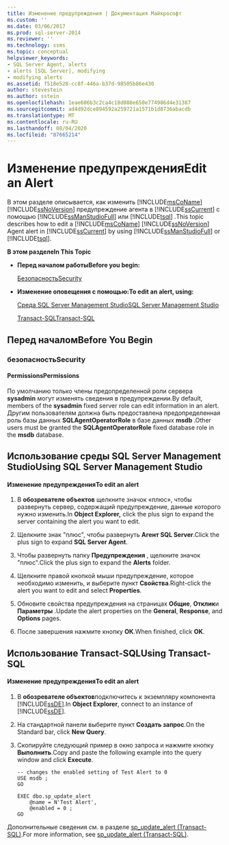 ```yaml
---
title: Изменение предупреждения | Документация Майкрософт
ms.custom: ''
ms.date: 03/06/2017
ms.prod: sql-server-2014
ms.reviewer: ''
ms.technology: ssms
ms.topic: conceptual
helpviewer_keywords:
- SQL Server Agent, alerts
- alerts [SQL Server], modifying
- modifying alerts
ms.assetid: f518e528-cc8f-446a-b37d-98505b86e430
author: stevestein
ms.author: sstein
ms.openlocfilehash: 1eae606b3c2ca4c18d088e650e774986d4e31387
ms.sourcegitcommit: ad4d92dce894592a259721a1571b1d8736abacdb
ms.translationtype: MT
ms.contentlocale: ru-RU
ms.lasthandoff: 08/04/2020
ms.locfileid: "87665214"
---
```

# <a name="edit-an-alert"></a><span data-ttu-id="6c715-102">Изменение предупреждения</span><span class="sxs-lookup"><span data-stu-id="6c715-102">Edit an Alert</span></span>
  <span data-ttu-id="6c715-103">В этом разделе описывается, как изменить [!INCLUDE[msCoName](../../includes/msconame-md.md)] [!INCLUDE[ssNoVersion](../../includes/ssnoversion-md.md)] предупреждение агента в [!INCLUDE[ssCurrent](../../includes/sscurrent-md.md)] с помощью [!INCLUDE[ssManStudioFull](../../includes/ssmanstudiofull-md.md)] или [!INCLUDE[tsql](../../includes/tsql-md.md)] .</span><span class="sxs-lookup"><span data-stu-id="6c715-103">This topic describes how to edit a [!INCLUDE[msCoName](../../includes/msconame-md.md)] [!INCLUDE[ssNoVersion](../../includes/ssnoversion-md.md)] Agent alert in [!INCLUDE[ssCurrent](../../includes/sscurrent-md.md)] by using [!INCLUDE[ssManStudioFull](../../includes/ssmanstudiofull-md.md)] or [!INCLUDE[tsql](../../includes/tsql-md.md)].</span></span>  
  
 <span data-ttu-id="6c715-104">**В этом разделе**</span><span class="sxs-lookup"><span data-stu-id="6c715-104">**In This Topic**</span></span>  
  
-   <span data-ttu-id="6c715-105">**Перед началом работы**</span><span class="sxs-lookup"><span data-stu-id="6c715-105">**Before you begin:**</span></span>  
  
     [<span data-ttu-id="6c715-106">Безопасность</span><span class="sxs-lookup"><span data-stu-id="6c715-106">Security</span></span>](#Security)  
  
-   <span data-ttu-id="6c715-107">**Изменение оповещения с помощью:**</span><span class="sxs-lookup"><span data-stu-id="6c715-107">**To edit an alert, using:**</span></span>  
  
     [<span data-ttu-id="6c715-108">Среда SQL Server Management Studio</span><span class="sxs-lookup"><span data-stu-id="6c715-108">SQL Server Management Studio</span></span>](#SSMSProcedure)  
  
     [<span data-ttu-id="6c715-109">Transact-SQL</span><span class="sxs-lookup"><span data-stu-id="6c715-109">Transact-SQL</span></span>](#TsqlProcedure)  
  
##  <a name="before-you-begin"></a><a name="BeforeYouBegin"></a> <span data-ttu-id="6c715-110">Перед началом</span><span class="sxs-lookup"><span data-stu-id="6c715-110">Before You Begin</span></span>  
  
###  <a name="security"></a><a name="Security"></a> <span data-ttu-id="6c715-111">безопасность</span><span class="sxs-lookup"><span data-stu-id="6c715-111">Security</span></span>  
  
####  <a name="permissions"></a><a name="Permissions"></a> <span data-ttu-id="6c715-112">Permissions</span><span class="sxs-lookup"><span data-stu-id="6c715-112">Permissions</span></span>  
 <span data-ttu-id="6c715-113">По умолчанию только члены предопределенной роли сервера **sysadmin** могут изменять сведения в предупреждении.</span><span class="sxs-lookup"><span data-stu-id="6c715-113">By default, members of the **sysadmin** fixed server role can edit information in an alert.</span></span> <span data-ttu-id="6c715-114">Другим пользователям должна быть предоставлена предопределенная роль базы данных **SQLAgentOperatorRole** в базе данных **msdb** .</span><span class="sxs-lookup"><span data-stu-id="6c715-114">Other users must be granted the **SQLAgentOperatorRole** fixed database role in the **msdb** database.</span></span>  
  
##  <a name="using-sql-server-management-studio"></a><a name="SSMSProcedure"></a> <span data-ttu-id="6c715-115">Использование среды SQL Server Management Studio</span><span class="sxs-lookup"><span data-stu-id="6c715-115">Using SQL Server Management Studio</span></span>  
  
#### <a name="to-edit-an-alert"></a><span data-ttu-id="6c715-116">Изменение предупреждения</span><span class="sxs-lookup"><span data-stu-id="6c715-116">To edit an alert</span></span>  
  
1.  <span data-ttu-id="6c715-117">В **обозревателе объектов** щелкните значок «плюс», чтобы развернуть сервер, содержащий предупреждение, данные которого нужно изменить.</span><span class="sxs-lookup"><span data-stu-id="6c715-117">In **Object Explorer,** click the plus sign to expand the server containing the alert you want to edit.</span></span>  
  
2.  <span data-ttu-id="6c715-118">Щелкните знак "плюс", чтобы развернуть **Агент SQL Server**.</span><span class="sxs-lookup"><span data-stu-id="6c715-118">Click the plus sign to expand **SQL Server Agent**.</span></span>  
  
3.  <span data-ttu-id="6c715-119">Чтобы развернуть папку **Предупреждения** , щелкните значок "плюс".</span><span class="sxs-lookup"><span data-stu-id="6c715-119">Click the plus sign to expand the **Alerts** folder.</span></span>  
  
4.  <span data-ttu-id="6c715-120">Щелкните правой кнопкой мыши предупреждение, которое необходимо изменить, и выберите пункт **Свойства**.</span><span class="sxs-lookup"><span data-stu-id="6c715-120">Right-click the alert you want to edit and select **Properties**.</span></span>  
  
5.  <span data-ttu-id="6c715-121">Обновите свойства предупреждения на страницах **Общие**, **Отклик**и **Параметры** .</span><span class="sxs-lookup"><span data-stu-id="6c715-121">Update the alert properties on the **General**, **Response**, and **Options** pages.</span></span>  
  
6.  <span data-ttu-id="6c715-122">После завершения нажмите кнопку **ОК**.</span><span class="sxs-lookup"><span data-stu-id="6c715-122">When finished, click **OK**.</span></span>  
  
##  <a name="using-transact-sql"></a><a name="TsqlProcedure"></a> <span data-ttu-id="6c715-123">Использование Transact-SQL</span><span class="sxs-lookup"><span data-stu-id="6c715-123">Using Transact-SQL</span></span>  
  
#### <a name="to-edit-an-alert"></a><span data-ttu-id="6c715-124">Изменение предупреждения</span><span class="sxs-lookup"><span data-stu-id="6c715-124">To edit an alert</span></span>  
  
1.  <span data-ttu-id="6c715-125">В **обозревателе объектов**подключитесь к экземпляру компонента [!INCLUDE[ssDE](../../includes/ssde-md.md)].</span><span class="sxs-lookup"><span data-stu-id="6c715-125">In **Object Explorer**, connect to an instance of [!INCLUDE[ssDE](../../includes/ssde-md.md)].</span></span>  
  
2.  <span data-ttu-id="6c715-126">На стандартной панели выберите пункт **Создать запрос**.</span><span class="sxs-lookup"><span data-stu-id="6c715-126">On the Standard bar, click **New Query**.</span></span>  
  
3.  <span data-ttu-id="6c715-127">Скопируйте следующий пример в окно запроса и нажмите кнопку **Выполнить**.</span><span class="sxs-lookup"><span data-stu-id="6c715-127">Copy and paste the following example into the query window and click **Execute**.</span></span>  
  
    ```  
    -- changes the enabled setting of Test Alert to 0  
    USE msdb ;  
    GO  
  
    EXEC dbo.sp_update_alert  
        @name = N'Test Alert',  
        @enabled = 0 ;  
    GO  
    ```  
  
 <span data-ttu-id="6c715-128">Дополнительные сведения см. в разделе [sp_update_alert &#40;Transact-SQL&#41;](/sql/relational-databases/system-stored-procedures/sp-update-alert-transact-sql).</span><span class="sxs-lookup"><span data-stu-id="6c715-128">For more information, see [sp_update_alert &#40;Transact-SQL&#41;](/sql/relational-databases/system-stored-procedures/sp-update-alert-transact-sql).</span></span>  
  
  
